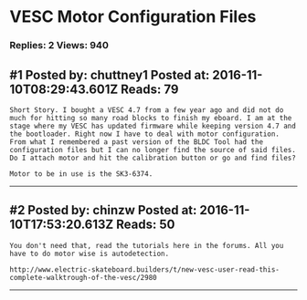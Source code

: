 # VESC Motor Configuration Files

### Replies: 2 Views: 940

## \#1 Posted by: chuttney1 Posted at: 2016-11-10T08:29:43.601Z Reads: 79

```
Short Story. I bought a VESC 4.7 from a few year ago and did not do much for hitting so many road blocks to finish my eboard. I am at the stage where my VESC has updated firmware while keeping version 4.7 and the bootloader. Right now I have to deal with motor configuration. From what I remembered a past version of the BLDC Tool had the configuration files but I can no longer find the source of said files. Do I attach motor and hit the calibration button or go and find files?

Motor to be in use is the SK3-6374.
```

---
## \#2 Posted by: chinzw Posted at: 2016-11-10T17:53:20.613Z Reads: 50

```
You don't need that, read the tutorials here in the forums. All you have to do motor wise is autodetection.

http://www.electric-skateboard.builders/t/new-vesc-user-read-this-complete-walktrough-of-the-vesc/2980
```

---

